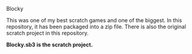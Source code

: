 Blocky

This was one of my best scratch games and one of the biggest. In this repository, it has been packaged into a zip file. There is also the original scratch project in this repository.

<b>Blocky.sb3 is the scratch project.</b>
